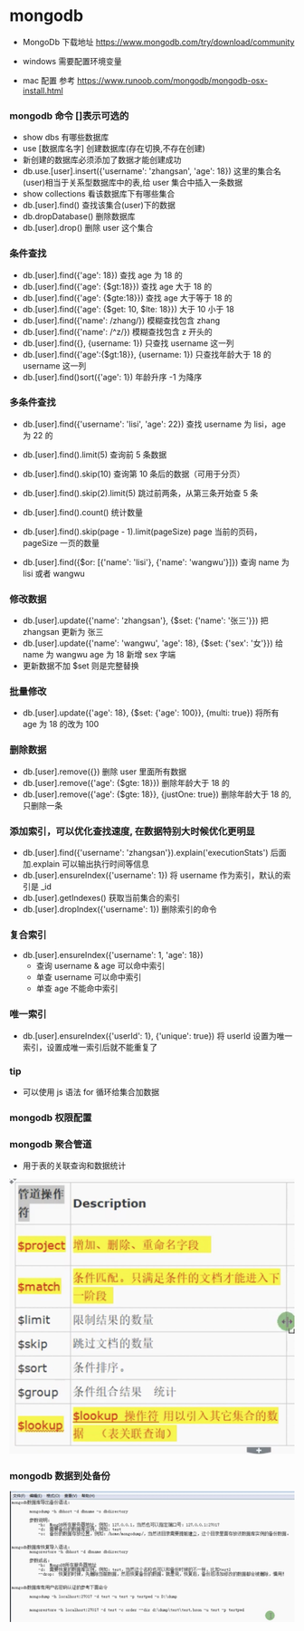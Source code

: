 # mongodb

- MongoDb 下载地址 https://www.mongodb.com/try/download/community

- windows 需要配置环境变量
- mac 配置 参考 https://www.runoob.com/mongodb/mongodb-osx-install.html

### mongodb 命令 []表示可选的

- show dbs 有哪些数据库
- use [数据库名字] 创建数据库(存在切换,不存在创建)
- 新创建的数据库必须添加了数据才能创建成功
- db.use.[user].insert({'username': 'zhangsan', 'age': 18}) 这里的集合名(user)相当于关系型数据库中的表,给 user 集合中插入一条数据
- show collections 看该数据库下有哪些集合
- db.[user].find() 查找该集合(user)下的数据
- db.dropDatabase() 删除数据库
- db.[user].drop() 删除 user 这个集合

### 条件查找

- db.[user].find({'age': 18}) 查找 age 为 18 的
- db.[user].find({'age': {\$gt:18}}) 查找 age 大于 18 的
- db.[user].find({'age': {\$gte:18}}) 查找 age 大于等于 18 的
- db.[user].find({'age': {$get: 10, $lte: 18}}) 大于 10 小于 18
- db.[user].find({'name': /zhang/}) 模糊查找包含 zhang
- db.[user].find({'name': /^z/}) 模糊查找包含 z 开头的
- db.[user].find({}, {username: 1}) 只查找 username 这一列
- db.[user].find({'age':{\$gt:18}}, {username: 1}) 只查找年龄大于 18 的 username 这一列
- db.[user].find()sort({'age': 1}) 年龄升序 -1 为降序

### 多条件查找

- db.[user].find({'username': 'lisi', 'age': 22}) 查找 username 为 lisi，age 为 22 的
- db.[user].find().limit(5) 查询前 5 条数据
- db.[user].find().skip(10) 查询第 10 条后的数据（可用于分页）
- db.[user].find().skip(2).limit(5) 跳过前两条，从第三条开始查 5 条

- db.[user].find().count() 统计数量

- db.[user].find().skip(page - 1).limit(pageSize) page 当前的页码， pageSize 一页的数量

- db.[user].find({\$or: [{'name': 'lisi'}, {'name': 'wangwu'}]}) 查询 name 为 lisi 或者 wangwu

### 修改数据

- db.[user].update({'name': 'zhangsan'}, {\$set: {'name': '张三'}}) 把 zhangsan 更新为 张三
- db.[user].update({'name': 'wangwu', 'age': 18}, {\$set: {'sex': '女'}}) 给 name 为 wangwu age 为 18 新增 sex 字端
- 更新数据不加 \$set 则是完整替换

### 批量修改

- db.[user].update({'age': 18}, {\$set: {'age': 100}}, {multi: true}) 将所有 age 为 18 的改为 100

### 删除数据

- db.[user].remove({}) 删除 user 里面所有数据
- db.[user].remove({'age': {\$gte: 18}}) 删除年龄大于 18 的
- db.[user].remove({'age': {\$gte: 18}}, {justOne: true}) 删除年龄大于 18 的,只删除一条

### 添加索引，可以优化查找速度, 在数据特别大时候优化更明显

- db.[user].find({'username': 'zhangsan'}).explain('executionStats') 后面加.explain 可以输出执行时间等信息
- db.[user].ensureIndex({'username': 1}) 将 username 作为索引，默认的索引是 \_id
- db.[user].getIndexes() 获取当前集合的索引
- db.[user].dropIndex({'username': 1}) 删除索引的命令

### 复合索引

- db.[user].ensureIndex({'username': 1, 'age': 18})
  - 查询 username & age 可以命中索引
  - 单查 username 可以命中索引
  - 单查 age 不能命中索引

### 唯一索引

- db.[user].ensureIndex({'userId': 1}, {'unique': true}) 将 userId 设置为唯一索引，设置成唯一索引后就不能重复了

### tip

- 可以使用 js 语法 for 循环给集合加数据

### mongodb 权限配置

### mongodb 聚合管道

- 用于表的关联查询和数据统计

![聚合管道](./img/mongodb01.jpg)

### mongodb 数据到处备份

![备份导入](./img/mongodb02.jpg)
